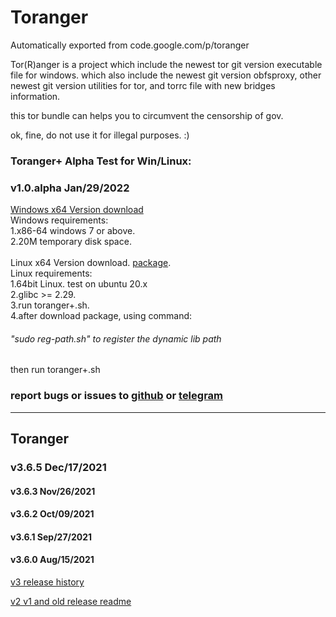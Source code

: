 # Toranger
Automatically exported from code.google.com/p/toranger

Tor(R)anger is a project which include the newest tor git version executable file for windows. which also include the newest git version obfsproxy, other newest git version utilities for tor, and torrc file with new bridges information.

this tor bundle can helps you to circumvent the censorship of gov.

ok, fine, do not use it for illegal purposes. :)

### Toranger+ Alpha Test for Win/Linux:
### v1.0.alpha Jan/29/2022
[Windows x64 Version download](https://github.com/DarkSpyCyber/toranger/blob/master/Toranger%2B/toranger%2B.7z)
<br>
Windows requirements:<br>
1.x86-64 windows 7 or above.<br>
2.20M temporary disk space.<br>
<br>
Linux x64 Version download. [package](https://github.com/DarkSpyCyber/toranger/blob/master/Toranger%2B/toranger%2B-linux.7z).
<br>
Linux requirements:<br>
1.64bit Linux. test on ubuntu 20.x <br>
2.glibc >= 2.29.<br>
3.run toranger+.sh.<br>
4.after download package, using command:<br>
###### "sudo reg-path.sh" to register the dynamic lib path

then run toranger+.sh

### report bugs or issues to [github](https://github.com/DarkSpyCyber/toranger/issues) or [telegram](https://t.me/toranger)
-----
## Toranger
### v3.6.5      Dec/17/2021<br>
#### v3.6.3      Nov/26/2021<br>
#### v3.6.2      Oct/09/2021<br>
#### v3.6.1      Sep/27/2021<br>
#### v3.6.0      Aug/15/2021<br>

[v3 release history](https://github.com/DarkSpyCyber/toranger/blob/master/v3/README.md)

[v2 v1 and old release readme](https://github.com/DarkSpyCyber/toranger/blob/master/old_releases/README.md)
